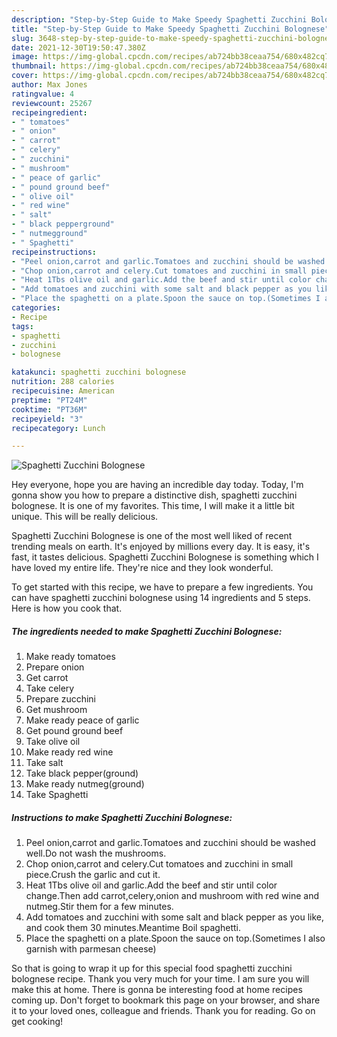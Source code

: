 ```yaml
---
description: "Step-by-Step Guide to Make Speedy Spaghetti Zucchini Bolognese"
title: "Step-by-Step Guide to Make Speedy Spaghetti Zucchini Bolognese"
slug: 3648-step-by-step-guide-to-make-speedy-spaghetti-zucchini-bolognese
date: 2021-12-30T19:50:47.380Z
image: https://img-global.cpcdn.com/recipes/ab724bb38ceaa754/680x482cq70/spaghetti-zucchini-bolognese-recipe-main-photo.jpg
thumbnail: https://img-global.cpcdn.com/recipes/ab724bb38ceaa754/680x482cq70/spaghetti-zucchini-bolognese-recipe-main-photo.jpg
cover: https://img-global.cpcdn.com/recipes/ab724bb38ceaa754/680x482cq70/spaghetti-zucchini-bolognese-recipe-main-photo.jpg
author: Max Jones
ratingvalue: 4
reviewcount: 25267
recipeingredient:
- " tomatoes"
- " onion"
- " carrot"
- " celery"
- " zucchini"
- " mushroom"
- " peace of garlic"
- " pound ground beef"
- " olive oil"
- " red wine"
- " salt"
- " black pepperground"
- " nutmegground"
- " Spaghetti"
recipeinstructions:
- "Peel onion,carrot and garlic.Tomatoes and zucchini should be washed well.Do not wash the mushrooms."
- "Chop onion,carrot and celery.Cut tomatoes and zucchini in small piece.Crush the garlic and cut it."
- "Heat 1Tbs olive oil and garlic.Add the beef and stir until color change.Then add carrot,celery,onion and mushroom with red wine and nutmeg.Stir them for a few minutes."
- "Add tomatoes and zucchini with some salt and black pepper as you like, and cook them 30 minutes.Meantime Boil spaghetti."
- "Place the spaghetti on a plate.Spoon the sauce on top.(Sometimes I also garnish with parmesan cheese)"
categories:
- Recipe
tags:
- spaghetti
- zucchini
- bolognese

katakunci: spaghetti zucchini bolognese 
nutrition: 288 calories
recipecuisine: American
preptime: "PT24M"
cooktime: "PT36M"
recipeyield: "3"
recipecategory: Lunch

---
```



![Spaghetti Zucchini Bolognese](https://img-global.cpcdn.com/recipes/ab724bb38ceaa754/680x482cq70/spaghetti-zucchini-bolognese-recipe-main-photo.jpg)

Hey everyone, hope you are having an incredible day today. Today, I'm gonna show you how to prepare a distinctive dish, spaghetti zucchini bolognese. It is one of my favorites. This time, I will make it a little bit unique. This will be really delicious.



Spaghetti Zucchini Bolognese is one of the most well liked of recent trending meals on earth. It's enjoyed by millions every day. It is easy, it's fast, it tastes delicious. Spaghetti Zucchini Bolognese is something which I have loved my entire life. They're nice and they look wonderful.


To get started with this recipe, we have to prepare a few ingredients. You can have spaghetti zucchini bolognese using 14 ingredients and 5 steps. Here is how you cook that.

<!--inarticleads1-->

##### The ingredients needed to make Spaghetti Zucchini Bolognese:

1. Make ready  tomatoes
1. Prepare  onion
1. Get  carrot
1. Take  celery
1. Prepare  zucchini
1. Get  mushroom
1. Make ready  peace of garlic
1. Get  pound ground beef
1. Take  olive oil
1. Make ready  red wine
1. Take  salt
1. Take  black pepper(ground)
1. Make ready  nutmeg(ground)
1. Take  Spaghetti




<!--inarticleads2-->

##### Instructions to make Spaghetti Zucchini Bolognese:

1. Peel onion,carrot and garlic.Tomatoes and zucchini should be washed well.Do not wash the mushrooms.
1. Chop onion,carrot and celery.Cut tomatoes and zucchini in small piece.Crush the garlic and cut it.
1. Heat 1Tbs olive oil and garlic.Add the beef and stir until color change.Then add carrot,celery,onion and mushroom with red wine and nutmeg.Stir them for a few minutes.
1. Add tomatoes and zucchini with some salt and black pepper as you like, and cook them 30 minutes.Meantime Boil spaghetti.
1. Place the spaghetti on a plate.Spoon the sauce on top.(Sometimes I also garnish with parmesan cheese)




So that is going to wrap it up for this special food spaghetti zucchini bolognese recipe. Thank you very much for your time. I am sure you will make this at home. There is gonna be interesting food at home recipes coming up. Don't forget to bookmark this page on your browser, and share it to your loved ones, colleague and friends. Thank you for reading. Go on get cooking!
